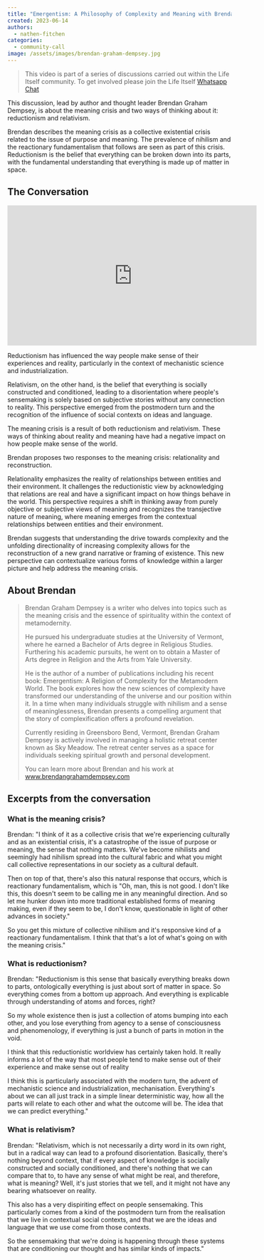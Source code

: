 ```yaml
---
title: "Emergentism: A Philosophy of Complexity and Meaning with Brendan Graham Dempsey"
created: 2023-06-14
authors: 
  - nathen-fitchen
categories: 
  - community-call
image: /assets/images/brendan-graham-dempsey.jpg
---
```


>This video is part of a series of discussions carried out within the Life Itself community. To get involved please join the Life Itself [Whatsapp Chat](https://chat.whatsapp.com/JNJCTZugNQn)


This discussion, lead by author and thought leader Brendan Graham Dempsey, is about the meaning crisis and two ways of thinking about it: reductionism and relativism. 

Brendan describes the meaning crisis as a collective existential crisis related to the issue of purpose and meaning. The prevalence of nihilism and the reactionary fundamentalism that follows are seen as part of this crisis. Reductionism is the belief that everything can be broken down into its parts, with the fundamental understanding that everything is made up of matter in space. 

## The Conversation

<iframe width="560" height="315" src="https://www.youtube.com/embed/PfRFOJWZ5j0" title="YouTube video player" frameborder="0" allow="accelerometer; autoplay; clipboard-write; encrypted-media; gyroscope; picture-in-picture; web-share" allowfullscreen></iframe>


Reductionism has influenced the way people make sense of their experiences and reality, particularly in the context of mechanistic science and industrialization. 

Relativism, on the other hand, is the belief that everything is socially constructed and conditioned, leading to a disorientation where people's sensemaking is solely based on subjective stories without any connection to reality. This perspective emerged from the postmodern turn and the recognition of the influence of social contexts on ideas and language. 

The meaning crisis is a result of both reductionism and relativism. These ways of thinking about reality and meaning have had a negative impact on how people make sense of the world. 

Brendan proposes two responses to the meaning crisis: relationality and reconstruction. 

Relationality emphasizes the reality of relationships between entities and their environment. It challenges the reductionistic view by acknowledging that relations are real and have a significant impact on how things behave in the world. This perspective requires a shift in thinking away from purely objective or subjective views of meaning and recognizes the transjective nature of meaning, where meaning emerges from the contextual relationships between entities and their environment. 

Brendan suggests that understanding the drive towards complexity and the unfolding directionality of increasing complexity allows for the reconstruction of a new grand narrative or framing of existence. This new perspective can contextualize various forms of knowledge within a larger picture and help address the meaning crisis. 

## About Brendan


>Brendan Graham Dempsey is a writer who delves into topics such as the meaning crisis and the essence of spirituality within the context of metamodernity. 
>
>He pursued his undergraduate studies at the University of Vermont, where he earned a Bachelor of Arts degree in Religious Studies. Furthering his academic pursuits, he went on to obtain a Master of Arts degree in Religion and the Arts from Yale University. 
>
>He is the author of a number of publications including his recent book: Emergentism: A Religion of Complexity for the Metamodern World. The book explores how the new sciences of complexity have transformed our understanding of the universe and our position within it. In a time when many individuals struggle with nihilism and a sense of meaninglessness, Brendan presents a compelling argument that the story of complexification offers a profound revelation. 
>
>Currently residing in Greensboro Bend, Vermont, Brendan Graham Dempsey is actively involved in managing a holistic retreat center known as Sky Meadow. The retreat center serves as a space for individuals seeking spiritual growth and personal development. 
>
>You can learn more about Brendan and his work at www.brendangrahamdempsey.com

## Excerpts from the conversation

### What is the meaning crisis?

Brendan: "I think of it as a collective crisis that we're experiencing culturally and as an existential crisis, it's a catastrophe of the issue of purpose or meaning, the sense that nothing matters. We've become nihilists and seemingly had nihilism spread into the cultural fabric and what you might call collective representations in our society as a cultural default. 

Then on top of that, there's also this natural response that occurs, which is reactionary fundamentalism, which is "Oh, man, this is not good. I don't like this, this doesn't seem to be calling me in any meaningful direction. And so let me hunker down into more traditional established forms of meaning making, even if they seem to be, I don't know, questionable in light of other advances in society." 

So you get this mixture of collective nihilism and it's responsive kind of a reactionary fundamentalism. I think that that's a lot of what's going on with the meaning crisis."

### What is reductionism?

Brendan: "Reductionism is this sense that basically everything breaks down to parts, ontologically everything is just about sort of matter in space. So everything comes from a bottom up approach. And everything is explicable through understanding of atoms and forces, right? 

So my whole existence then is just a collection of atoms bumping into each other, and you lose everything from agency to a sense of consciousness and phenomenology, if everything is just a bunch of parts in motion in the void.  

I think that this reductionistic worldview has certainly taken hold. It really informs a lot of the way that most people tend to make sense out of their experience and make sense out of reality

I think this is particularly associated with the modern turn, the advent of mechanistic science and industrialization, mechanisation. Everything's about we can all just track in a simple linear deterministic way, how all the parts will relate to each other and what the outcome will be. The idea that we can predict everything."

### What is relativism?

Brendan: "Relativism, which is not necessarily a dirty word in its own right, but in a radical way can lead to a profound disorientation. Basically, there's nothing beyond context, that if every aspect of knowledge is socially constructed and socially conditioned, and there's nothing that we can compare that to, to have any sense of what might be real, and therefore, what is meaning? Well, it's just stories that we tell, and it might not have any bearing whatsoever on reality. 

This also has a very dispiriting effect on people sensemaking. This particularly comes from a kind of the postmodern turn from the realisation that we live in contextual social contexts, and that we are the ideas and language that we use come from those contexts. 

So the sensemaking that we're doing is happening through these systems that are conditioning our thought and has similar kinds of impacts."